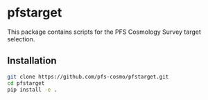 # pfstarget
This package contains scripts for the PFS Cosmology Survey target selection.

## Installation 
```bash
git clone https://github.com/pfs-cosmo/pfstarget.git
cd pfstarget
pip install -e . 
```
